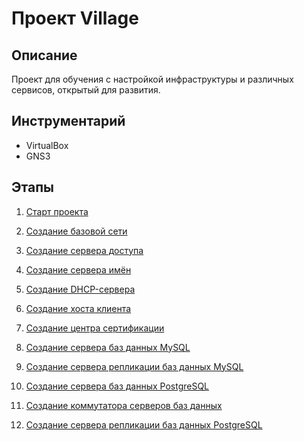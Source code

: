 # Проект Village

## Описание

Проект для обучения с настройкой инфраструктуры и различных сервисов, открытый для развития.

## Инструментарий

* VirtualBox
* GNS3

## Этапы

1. [Старт проекта](start.md)

2. [Создание базовой сети](base-network.md)

3. [Создание сервера доступа](access.md)

4. [Создание сервера имён](ns.md)

5. [Создание DHCP-сервера](dhcp.md)

6. [Создание хоста клиента](client.md)

7. [Создание центра сертификации](ca.md)

8. [Создание сервера баз данных MySQL](mysql.md)

9. [Создание сервера репликации баз данных MySQL](mysql-replication.md)

10. [Создание сервера баз данных PostgreSQL](postgresql.md)

11. [Создание коммутатора серверов баз данных](db-server-switch.md)

12. [Создание сервера репликации баз данных PostgreSQL](postgresql-replication.md)